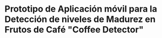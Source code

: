 # Prototipo de Aplicación móvil para la Detección de niveles de Madurez en Frutos de Café "Coffee Detector"
